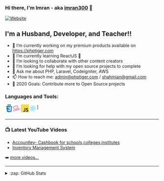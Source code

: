 ### Hi there, I'm Imran - aka [imran300][website] 👋

[![Website](https://img.shields.io/website?label=phptiger.com&style=for-the-badge&url=https%3A%2F%2Fphptiger.com)](https://phptiger.com)
## I'm a Husband, Developer, and Teacher!!

- 🔭 I’m currently working on my premium products available on https://phptiger.com
- 🌱 I’m currently learning ReactJS 🤣
- 👯 I’m looking to collaborate with other content creators
- 🤔 I’m looking for help with my open source projects to complete
- 💬 Ask me about PHP, Laravel, Codeigniter, AWS
- 📫 How to reach me: admin@phptiger.com / shahmian@gmail.com
- 🥅 2020 Goals: Contribute more to Open Source projects

### Languages and Tools:

<img align="left" alt="CSS3" width="26px" src="https://raw.githubusercontent.com/github/explore/80688e429a7d4ef2fca1e82350fe8e3517d3494d/topics/css/css.png" />
<img align="left" alt="Sass" width="26px" src="https://raw.githubusercontent.com/github/explore/80688e429a7d4ef2fca1e82350fe8e3517d3494d/topics/sass/sass.png" />
<img align="left" alt="JavaScript" width="26px" src="https://raw.githubusercontent.com/github/explore/80688e429a7d4ef2fca1e82350fe8e3517d3494d/topics/javascript/javascript.png" />
<img align="left" alt="React" width="26px" src="https://raw.githubusercontent.com/github/explore/80688e429a7d4ef2fca1e82350fe8e3517d3494d/topics/react/react.png" />]
<br />
<br />

---

### 📺 Latest YouTube Videos

<!-- YOUTUBE:START -->
- [Accountley- Cashbook for schools,colleges,institutes](https://youtu.be/VUJvCMkNsKo)
- [Inventory Management System](https://youtu.be/ycCV66xzqY8)
<!-- YOUTUBE:END -->

➡️ [more videos...](https://www.youtube.com/user/LOAFER300)

---


<details>
  <summary>:zap: GitHub Stats</summary>

  <img align="left" alt="phptiger's GitHub Stats" src="https://github-readme-stats.codestackr.vercel.app/api?username=imran300&show_icons=true&hide_border=true" />

</details>

[website]: https://phptiger.com
[youtube]: https://www.youtube.com/user/LOAFER300


